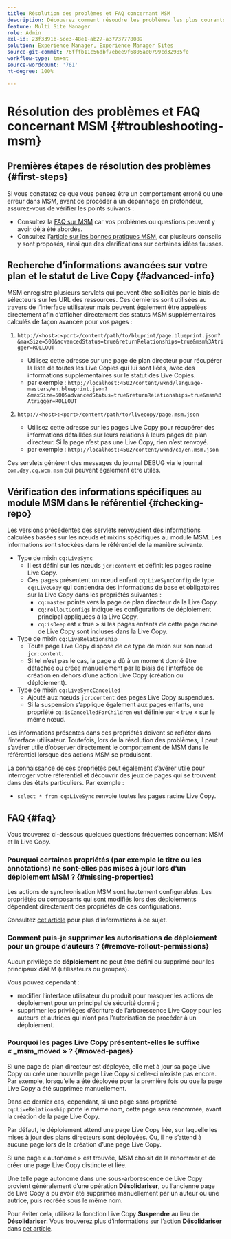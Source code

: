 ```yaml
---
title: Résolution des problèmes et FAQ concernant MSM
description: Découvrez comment résoudre les problèmes les plus courants liés à MSM et comment obtenir des réponses aux questions les plus courantes à ce sujet.
feature: Multi Site Manager
role: Admin
exl-id: 23f3391b-5ce3-48e1-ab27-a37737778089
solution: Experience Manager, Experience Manager Sites
source-git-commit: 76fffb11c56dbf7ebee9f6805ae0799cd32985fe
workflow-type: tm+mt
source-wordcount: '761'
ht-degree: 100%

---
```


# Résolution des problèmes et FAQ concernant MSM {#troubleshooting-msm}

## Premières étapes de résolution des problèmes {#first-steps}

Si vous constatez ce que vous pensez être un comportement erroné ou une erreur dans MSM, avant de procéder à un dépannage en profondeur, assurez-vous de vérifier les points suivants :

* Consultez la [FAQ sur MSM](#faq) car vos problèmes ou questions peuvent y avoir déjà été abordés.
* Consultez l’[article sur les bonnes pratiques MSM](msm-best-practices.md), car plusieurs conseils y sont proposés, ainsi que des clarifications sur certaines idées fausses.

## Recherche d’informations avancées sur votre plan et le statut de Live Copy {#advanced-info}

MSM enregistre plusieurs servlets qui peuvent être sollicités par le biais de sélecteurs sur les URL des ressources. Ces dernières sont utilisées au travers de l’interface utilisateur mais peuvent également être appelées directement afin d’afficher directement des statuts MSM supplémentaires calculés de façon avancée pour vos pages :

1. `http://<host>:<port>/content/path/to/bluprint/page.blueprint.json?&maxSize=500&advancedStatus=true&returnRelationships=true&msm%3Atrigger=ROLLOUT`
   * Utilisez cette adresse sur une page de plan directeur pour récupérer la liste de toutes les Live Copies qui lui sont liées, avec des informations supplémentaires sur le statut des Live Copies.
   * par exemple :
     `http://localhost:4502/content/wknd/language-masters/en.blueprint.json?&maxSize=500&advancedStatus=true&returnRelationships=true&msm%3Atrigger=ROLLOUT`


1. `http://<host>:<port>/content/path/to/livecopy/page.msm.json`
   * Utilisez cette adresse sur les pages Live Copy pour récupérer des informations détaillées sur leurs relations à leurs pages de plan directeur. Si la page n’est pas une Live Copy, rien n’est renvoyé.
   * par exemple :
     `http://localhost:4502/content/wknd/ca/en.msm.json`

Ces servlets génèrent des messages du journal DEBUG via le journal `com.day.cq.wcm.msm` qui peuvent également être utiles.

## Vérification des informations spécifiques au module MSM dans le référentiel {#checking-repo}

Les versions précédentes des servlets renvoyaient des informations calculées basées sur les nœuds et mixins spécifiques au module MSM. Les informations sont stockées dans le référentiel de la manière suivante.

* Type de mixin `cq:LiveSync`
   * Il est défini sur les nœuds `jcr:content` et définit les pages racine Live Copy.
   * Ces pages présentent un nœud enfant `cq:LiveSyncConfig` de type `cq:LiveCopy` qui contiendra des informations de base et obligatoires sur la Live Copy dans les propriétés suivantes :
      * `cq:master` pointe vers la page de plan directeur de la Live Copy.
      * `cq:rolloutConfigs` indique les configurations de déploiement principal appliquées à la Live Copy.
      * `cq:isDeep` est « true » si les pages enfants de cette page racine de Live Copy sont incluses dans la Live Copy.
* Type de mixin `cq:LiveRelationship`
   * Toute page Live Copy dispose de ce type de mixin sur son nœud `jcr:content`.
   * Si tel n’est pas le cas, la page a dû à un moment donné être détachée ou créée manuellement par le biais de l’interface de création en dehors d’une action Live Copy (création ou déploiement).
* Type de mixin `cq:LiveSyncCancelled`
   * Ajouté aux nœuds `jcr:content` des pages Live Copy suspendues.
   * Si la suspension s’applique également aux pages enfants, une propriété `cq:isCancelledForChildren` est définie sur « true » sur le même nœud.

Les informations présentes dans ces propriétés doivent se refléter dans l’interface utilisateur. Toutefois, lors de la résolution des problèmes, il peut s’avérer utile d’observer directement le comportement de MSM dans le référentiel lorsque des actions MSM se produisent.

La connaissance de ces propriétés peut également s’avérer utile pour interroger votre référentiel et découvrir des jeux de pages qui se trouvent dans des états particuliers. Par exemple :

* `select * from cq:LiveSync` renvoie toutes les pages racine Live Copy.

## FAQ {#faq}

Vous trouverez ci-dessous quelques questions fréquentes concernant MSM et la Live Copy.

### Pourquoi certaines propriétés (par exemple le titre ou les annotations) ne sont-elles pas mises à jour lors d’un déploiement MSM ? {#missing-properties}

Les actions de synchronisation MSM sont hautement configurables. Les propriétés ou composants qui sont modifiés lors des déploiements dépendent directement des propriétés de ces configurations.

Consultez [cet article](msm-best-practices.md) pour plus d’informations à ce sujet.

### Comment puis-je supprimer les autorisations de déploiement pour un groupe d’auteurs ?  {#remove-rollout-permissions}

Aucun privilège de **déploiement** ne peut être défini ou supprimé pour les principaux d’AEM (utilisateurs ou groupes).

Vous pouvez cependant :

* modifier l’interface utilisateur du produit pour masquer les actions de déploiement pour un principal de sécurité donné ;
* supprimer les privilèges d’écriture de l’arborescence Live Copy pour les auteurs et autrices qui n’ont pas l’autorisation de procéder à un déploiement.

### Pourquoi les pages Live Copy présentent-elles le suffixe « _msm_moved » ?  {#moved-pages}

Si une page de plan directeur est déployée, elle met à jour sa page Live Copy ou crée une nouvelle page Live Copy si celle-ci n’existe pas encore. Par exemple, lorsqu’elle a été déployée pour la première fois ou que la page Live Copy a été supprimée manuellement.

Dans ce dernier cas, cependant, si une page sans propriété `cq:LiveRelationship` porte le même nom, cette page sera renommée, avant la création de la page Live Copy.

Par défaut, le déploiement attend une page Live Copy liée, sur laquelle les mises à jour des plans directeurs sont déployées. Ou, il ne s’attend à aucune page lors de la création d’une page Live Copy.

Si une page « autonome » est trouvée, MSM choisit de la renommer et de créer une page Live Copy distincte et liée.

Une telle page autonome dans une sous-arborescence de Live Copy provient généralement d’une opération **Désolidariser**, ou l’ancienne page de Live Copy a pu avoir été supprimée manuellement par un auteur ou une autrice, puis recréée sous le même nom.

Pour éviter cela, utilisez la fonction Live Copy **Suspendre** au lieu de **Désolidariser**. Vous trouverez plus d’informations sur l’action **Désolidariser** dans [cet article](msm-livecopy.md).
